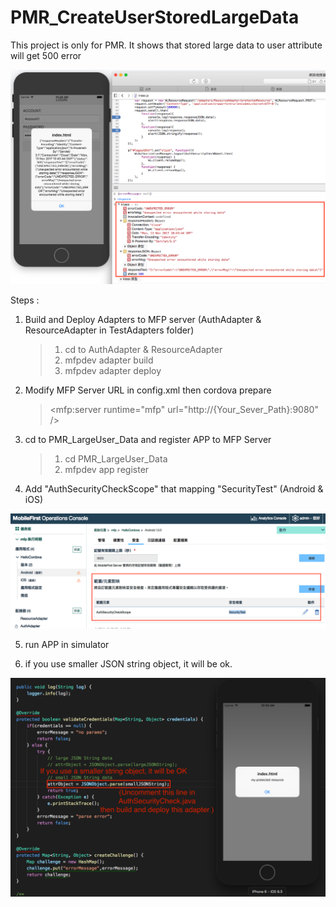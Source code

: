 # PMR_CreateUserStoredLargeData
This project is only for PMR. It shows that stored large data to user attribute will get 500 error

![Image](https://github.com/DannyYang/PMR_CreateUserStoredLargeData/blob/master/img/500Error.png)

Steps : 
1. Build and Deploy Adapters to MFP server (AuthAdapter & ResourceAdapter in TestAdapters folder)
   >1. cd to AuthAdapter & ResourceAdapter
   >2. mfpdev adapter build
   >3. mfpdev adapter deploy
   
2. Modify MFP Server URL in config.xml then cordova prepare
   > <mfp:server runtime="mfp" url="http://{Your_Sever_Path}:9080" />

3. cd to PMR_LargeUser_Data and register APP to MFP Server
   >1. cd PMR_LargeUser_Data
   >2. mfpdev app register

4. Add "AuthSecurityCheckScope" that mapping "SecurityTest" (Android & iOS)

![Image](https://github.com/DannyYang/PMR_CreateUserStoredLargeData/blob/master/img/addScope.png)

5. run APP in simulator

6. if you use smaller JSON string object, it will be ok.

![Image](https://github.com/DannyYang/PMR_CreateUserStoredLargeData/blob/master/img/OKResult.png)
